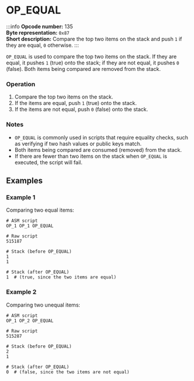 # OP_EQUAL

:::info
**Opcode number:** 135  
**Byte representation:** `0x87`  
**Short description:** Compare the top two items on the stack and push `1` if they are equal, `0` otherwise.
:::

`OP_EQUAL` is used to compare the top two items on the stack. If they are equal, it pushes `1` (true) onto the stack; if they are not equal, it pushes `0` (false). Both items being compared are removed from the stack.

### Operation

1. Compare the top two items on the stack.
2. If the items are equal, push `1` (true) onto the stack.
3. If the items are not equal, push `0` (false) onto the stack.

### Notes

- `OP_EQUAL` is commonly used in scripts that require equality checks, such as verifying if two hash values or public keys match.
- Both items being compared are consumed (removed) from the stack.
- If there are fewer than two items on the stack when `OP_EQUAL` is executed, the script will fail.

## Examples

### Example 1

Comparing two equal items:

```shell
# ASM script
OP_1 OP_1 OP_EQUAL

# Raw script
515187

# Stack (before OP_EQUAL)
1
1

# Stack (after OP_EQUAL)
1  # (true, since the two items are equal)
```

### Example 2
Comparing two unequal items:
```shell
# ASM script
OP_1 OP_2 OP_EQUAL

# Raw script
515287

# Stack (before OP_EQUAL)
2
1

# Stack (after OP_EQUAL)
0  # (false, since the two items are not equal)
```
